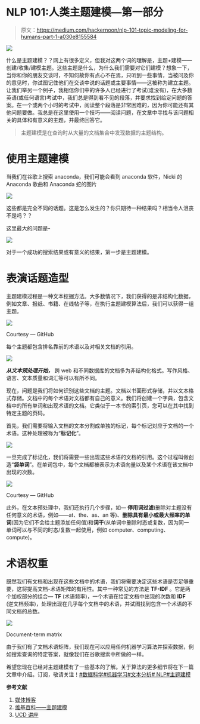 # NLP 101:人类主题建模—第一部分

> 原文：<https://medium.com/hackernoon/nlp-101-topic-modeling-for-humans-part-1-a030e8155584>

![](img/87b3ab351bf81cd32e13a269b075277e.png)

什么是主题建模？？网上有很多定义，但我对这两个词的理解是，主题+建模——创建/收集/建模主题。这些主题是什么，为什么我们需要对它们建模？想象一下，当你和你的朋友交谈时，不知何故你有点心不在焉，只听到一些事情，当被问及你的意见时，你试图记住他们在交谈中说的话题或主要事情——这被称为建立主题。让我们举另一个例子，我相信你们中的许多人已经进行了考试(谁没有)，在大多数英语(或任何语言)考试中，我们总是得到看不见的段落，并要求找到给定问题的答案。在一个或两个小时的考试中，阅读整个段落是非常困难的，因为你可能还有其他问题要做。我总是在这里使用一个技巧——阅读问题，在文章中寻找与该问题相关的具体和有意义的主题，并最终回答它。

> 主题建模是在查询时从大量的文档集合中发现数据的主题结构。

# **使用主题建模**

当我们在谷歌上搜索 anaconda，我们可能会看到 anaconda 软件，Nicki 的 Anaconda 歌曲和 Anaconda 蛇的图片

![](img/58848618dbb1823afc9fe70c976e98fc.png)

这些都是完全不同的话题。这是怎么发生的？你只期待一种结果吗？相当令人沮丧不是吗？？

这里最大的问题是-

![](img/2eae117190cbd582faf78bcf0cc2ee1a.png)

对于一个成功的搜索结果或有意义的结果，第一步是主题建模。

# **表演话题造型**

主题建模过程是一种文本挖掘方法。大多数情况下，我们获得的是非结构化数据，例如文章、报纸、书籍、在线帖子等，在执行主题建模算法后，我们可以获得一组主题。

![](img/18777b7d8cc729c5f79651cd6670b231.png)

Courtesy — GitHub

每个主题都包含排名靠前的术语以及对相关文档的引用。

![](img/b8773fb51b664544f7c0c30f2de6cbc6.png)

***从文本预处理开始，*** 跨 web 和不同数据库的文档多为非结构化格式。写作风格、语言、文本质量和词汇等可以有所不同。

现在，问题是我们将如何识别这些文档的主题。文档以书面形式存储，并以文本格式存储。文档中的每个术语对文档都有自己的意义。我们将创建一个字典，包含文档中的所有单词和出现术语的文档。它类似于一本书的索引页，您可以在其中找到特定主题的页码。

首先，我们需要将输入文档的文本分割成单独的标记，每个标记对应于文档的一个术语。这种处理被称为“**标记化**”。

![](img/e3ee1397c2966baf81fb549d7fd132f9.png)

一旦完成了标记化，我们将需要一些出现这些术语的文档的引用。这个过程叫做创造“**袋单词**”。在单词包中，每个文档都被表示为术语向量以及某个术语在该文档中出现的次数。

![](img/ee93e43645f36edf08183945f44893ff.png)

Courtesy — GitHub

此外，在文本预处理中，我们还执行几个步骤，如— **停用词过滤**(删除对主题没有任何意义的术语，例如——at、the、as、an 等)、**删除具有最小或最大频率的单词**(因为它们不会给主题添加任何值)和**词干**(从单词中删除时态或复数，因为同一单词可以与不同的时态/复数一起使用，例如 computer、computing、compute)。

# **术语权重**

既然我们有文档和出现在这些文档中的术语，我们将需要决定这些术语是否足够重要，这将提高文档-术语矩阵的有用性。其中一种常见的方法是 **TF-IDF** 。它是两个加权部分的组合— **TF** (术语频率)，一个术语在给定文档中出现的次数和 **IDF** (逆文档频率)，处理出现在几乎每个文档中的术语，并试图找到包含一个术语的不同文档的总数。

![](img/74cf17e3ce53bd1dc2ebfe13b7bf4c3c.png)

Document-term matrix

由于我们有了文档术语矩阵，我们现在可以应用任何机器学习算法并探索数据，例如搜索查询的特定答案，就像我们在谷歌搜索中所做的一样。

希望您现在已经对主题建模有了一些基本的了解。关于算法的更多细节将在下一篇文章中介绍。订阅，敬请关注！[#数据科学](https://www.linkedin.com/search/results/content/?keywords=%23DataScience&origin=HASH_TAG_FROM_MESSAGING)[#机器学习](https://www.linkedin.com/search/results/content/?keywords=%23MachineLearning&origin=HASH_TAG_FROM_MESSAGING)[#文本分析](https://www.linkedin.com/search/results/content/?keywords=%23TextAnalytics&origin=HASH_TAG_FROM_MESSAGING)[# NLP](https://www.linkedin.com/search/results/content/?keywords=%23NLP&origin=HASH_TAG_FROM_MESSAGING)[#主题建模](https://www.linkedin.com/search/results/content/?keywords=%23TopicModelling&origin=HASH_TAG_FROM_MESSAGING)

**参考文献**

1.  [媒体博客](/mlreview/topic-modeling-with-scikit-learn-e80d33668730)
2.  [维基百科——主题建模](https://en.wikipedia.org/wiki/Topic_model)
3.  [UCD 讲座](https://github.com/derekgreene/topic-model-tutorial)